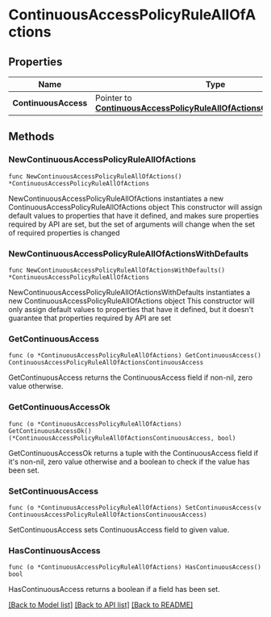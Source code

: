 # ContinuousAccessPolicyRuleAllOfActions

## Properties

Name | Type | Description | Notes
------------ | ------------- | ------------- | -------------
**ContinuousAccess** | Pointer to [**ContinuousAccessPolicyRuleAllOfActionsContinuousAccess**](ContinuousAccessPolicyRuleAllOfActionsContinuousAccess.md) |  | [optional] 

## Methods

### NewContinuousAccessPolicyRuleAllOfActions

`func NewContinuousAccessPolicyRuleAllOfActions() *ContinuousAccessPolicyRuleAllOfActions`

NewContinuousAccessPolicyRuleAllOfActions instantiates a new ContinuousAccessPolicyRuleAllOfActions object
This constructor will assign default values to properties that have it defined,
and makes sure properties required by API are set, but the set of arguments
will change when the set of required properties is changed

### NewContinuousAccessPolicyRuleAllOfActionsWithDefaults

`func NewContinuousAccessPolicyRuleAllOfActionsWithDefaults() *ContinuousAccessPolicyRuleAllOfActions`

NewContinuousAccessPolicyRuleAllOfActionsWithDefaults instantiates a new ContinuousAccessPolicyRuleAllOfActions object
This constructor will only assign default values to properties that have it defined,
but it doesn't guarantee that properties required by API are set

### GetContinuousAccess

`func (o *ContinuousAccessPolicyRuleAllOfActions) GetContinuousAccess() ContinuousAccessPolicyRuleAllOfActionsContinuousAccess`

GetContinuousAccess returns the ContinuousAccess field if non-nil, zero value otherwise.

### GetContinuousAccessOk

`func (o *ContinuousAccessPolicyRuleAllOfActions) GetContinuousAccessOk() (*ContinuousAccessPolicyRuleAllOfActionsContinuousAccess, bool)`

GetContinuousAccessOk returns a tuple with the ContinuousAccess field if it's non-nil, zero value otherwise
and a boolean to check if the value has been set.

### SetContinuousAccess

`func (o *ContinuousAccessPolicyRuleAllOfActions) SetContinuousAccess(v ContinuousAccessPolicyRuleAllOfActionsContinuousAccess)`

SetContinuousAccess sets ContinuousAccess field to given value.

### HasContinuousAccess

`func (o *ContinuousAccessPolicyRuleAllOfActions) HasContinuousAccess() bool`

HasContinuousAccess returns a boolean if a field has been set.


[[Back to Model list]](../README.md#documentation-for-models) [[Back to API list]](../README.md#documentation-for-api-endpoints) [[Back to README]](../README.md)


